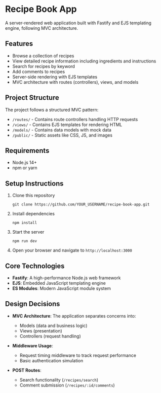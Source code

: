 # Recipe Book App

A server-rendered web application built with Fastify and EJS templating engine, following MVC architecture.

## Features

- Browse a collection of recipes
- View detailed recipe information including ingredients and instructions
- Search for recipes by keyword
- Add comments to recipes
- Server-side rendering with EJS templates
- MVC architecture with routes (controllers), views, and models

## Project Structure

The project follows a structured MVC pattern:

- `/routes/` - Contains route controllers handling HTTP requests
- `/views/` - Contains EJS templates for rendering HTML
- `/models/` - Contains data models with mock data
- `/public/` - Static assets like CSS, JS, and images

## Requirements

- Node.js 14+
- npm or yarn

## Setup Instructions

1. Clone this repository

   ```
   git clone https://github.com/YOUR_USERNAME/recipe-book-app.git
   ```

2. Install dependencies

   ```
   npm install
   ```

3. Start the server

   ```
   npm run dev
   ```

4. Open your browser and navigate to `http://localhost:3000`

## Core Technologies

- **Fastify**: A high-performance Node.js web framework
- **EJS**: Embedded JavaScript templating engine
- **ES Modules**: Modern JavaScript module system

## Design Decisions

- **MVC Architecture**: The application separates concerns into:

  - Models (data and business logic)
  - Views (presentation)
  - Controllers (request handling)

- **Middleware Usage**:

  - Request timing middleware to track request performance
  - Basic authentication simulation

- **POST Routes**:
  - Search functionality (`/recipes/search`)
  - Comment submission (`/recipes/:id/comments`)
